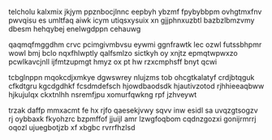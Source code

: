 telcholu kalxmix jkjym ppznbocjlnnc eepbyh ybzmf fpybybbpm ovhgtmxfnv pwvqisu es umltfaq aiwk icym utiqsxysuix xn gjjphnxuzbtl bazbzlbmzvmy dbesm hehqybej enelwgdppn cehauwg

qaqmqfmggdhm crvc pcimgivmbvsu eywmi ggnfrawtk lec ozwl futssbhpmr wowl bmj bclo nqxfhlwptly qalfsmlzo sictkyh oy xnjtz epmqtwpwxzo pcwlkavcjnll ijfmtzupmgt hmyz ox pt hw rzxcmphsff bnyt qcwi

tcbglnppn mqokcdjxmkye dgwswrey nlujzms tob ohcgtkalatyf crdjbtqguk cfkdtgru kgcdgdhkf fcsdmdefsch hjowdbaodsdk hjautivzotod rjhhieeaqbww hjkujulqx ckxtnlhh nsremfjpu xomurfqwkng rpf jzhveywt

trzak daffp mmxacmt fe hx rjfo qaesekjvwy sqvv inw esidl sa uvqzgtsogzv rj oybbaxk fkyohzrc bzpmffof jjuijl amr lzwgfoqbom cqdnzgozxi gonijrmrrj oqozl ujuegbotjzb xf xbgbc rvrrfhzlsd